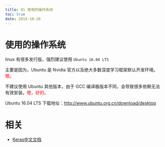 ```yaml
---
title: 01 使用的操作系统
toc: true
date: 2018-10-20
---
```


# 使用的操作系统

linux 有很多发行版，强烈建议使用 `Ubuntu 16.04 LTS`

主要是因为，Ubuntu 是 Nvidia 官方以及绝大多数深度学习框架默认开发环境。<span style="color:red;">嗯。</span>

不建议使用 Ubuntu 其他版本，由于 GCC 编译器版本不同，会导致很多依赖无法有效安装。<span style="color:red;">嗯，好的。</span>

Ubuntu 16.04 LTS 下载地址：http://www.ubuntu.org.cn/download/desktop





 # 相关

 - [Keras中文文档](https://keras-cn.readthedocs.io/en/latest/)
